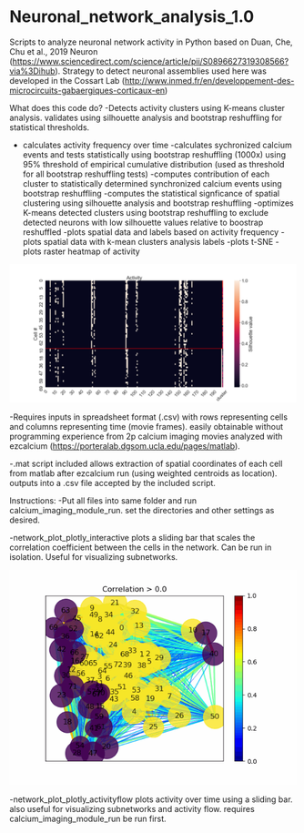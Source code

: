 # Neuronal_network_analysis_1.0
Scripts to analyze neuronal network activity in Python based on Duan, Che, Chu et al., 2019 Neuron (https://www.sciencedirect.com/science/article/pii/S0896627319308566?via%3Dihub). Strategy to detect neuronal assemblies used here was developed in the Cossart Lab (http://www.inmed.fr/en/developpement-des-microcircuits-gabaergiques-corticaux-en)

What does this code do?
-Detects activity clusters using K-means cluster analysis. validates using silhouette analysis and bootstrap reshuffling for statistical thresholds. 
- calculates activity frequency over time
-calculates sychronized calcium events and tests statistically using bootstrap reshuffling (1000x) using 95% threshold of empirical cumulative distribution (used as threshold for all bootstrap reshuffling tests)
-computes contribution of each cluster to statistically determined synchronized calcium events using bootstrap reshuffling
-computes the statistical signficance of spatial clustering using silhouette analysis and bootstrap reshuffling
-optimizes K-means detected clusters using bootstrap reshuffling to exclude detected neurons with low silhouette values relative to boostrap reshuffled
-plots spatial data and labels based on activity frequency
-plots spatial data with k-mean clusters analysis labels
-plots t-SNE 
-plots raster heatmap of activity 

![Heatmap of deconvolved df/f activity over time](figure_2.png)


-Requires inputs in spreadsheet format (.csv) with rows representing cells and columns representing time (movie frames). easily obtainable without programming experience from 2p calcium imaging movies analyzed with ezcalcium (https://porteralab.dgsom.ucla.edu/pages/matlab). 

-.mat script included allows extraction of spatial coordinates of each cell from matlab after ezcalcium run (using weighted centroids as location). outputs into a .csv file accepted by the included script.

Instructions:
-Put all files into same folder and run calcium_imaging_module_run. set the directories and other settings as desired.

-network_plot_plotly_interactive plots a sliding bar that scales the correlation coefficient between the cells in the network. Can be run in isolation. Useful for visualizing subnetworks.  

![Neuronal network analysis of 2-photon imaging P7 mouse expressing GCaMP-6s](test.gif)


-network_plot_plotly_activityflow plots activity over time using a sliding bar. also useful for visualizing subnetworks and activity flow. requires calcium_imaging_module_run be run first. 


